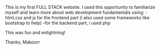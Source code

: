 This is my first FULL STACK website.
I used this opportunity to familiarize myself and learn more about web development fundamentals using: 
  -html,css and js for the frontend part (i also used some frameworks like bootstrap to help)
  -for the backend part, i used php

This was fun and enlightning!

Thanks,
Makoorr
